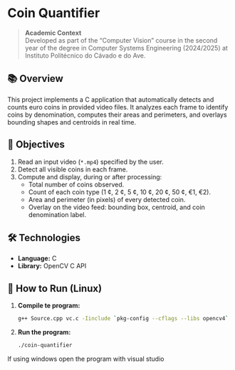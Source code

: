 # Coin Quantifier

> **Academic Context**  
> Developed as part of the “Computer Vision” course in the second year of the degree in Computer Systems Engineering (2024/2025) at Instituto Politécnico do Cávado e do Ave.

## 📚 Overview

This project implements a C application that automatically detects and counts euro coins in provided video files. It analyzes each frame to identify coins by denomination, computes their areas and perimeters, and overlays bounding shapes and centroids in real time.

## 🎯 Objectives

1. Read an input video (`*.mp4`) specified by the user.  
2. Detect all visible coins in each frame.  
3. Compute and display, during or after processing:  
   - Total number of coins observed.  
   - Count of each coin type (1 ¢, 2 ¢, 5 ¢, 10 ¢, 20 ¢, 50 ¢, €1, €2).  
   - Area and perimeter (in pixels) of every detected coin.  
   - Overlay on the video feed: bounding box, centroid, and coin denomination label.

## 🛠️ Technologies

- **Language:** C  
- **Library:** OpenCV C API

## 🚀 How to Run (Linux)

1. **Compile te program:**

   ```bash
   g++ Source.cpp vc.c -Iinclude `pkg-config --cflags --libs opencv4` -o coin-quantifier

2. **Run the program:**

   ```bash
   ./coin-quantifier

If using windows open the program with visual studio

